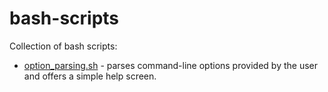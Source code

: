 # bash-scripts
Collection of bash scripts:

* [option_parsing.sh](option_parsing.sh) - parses command-line options 
  provided by the user and offers a simple help screen.

